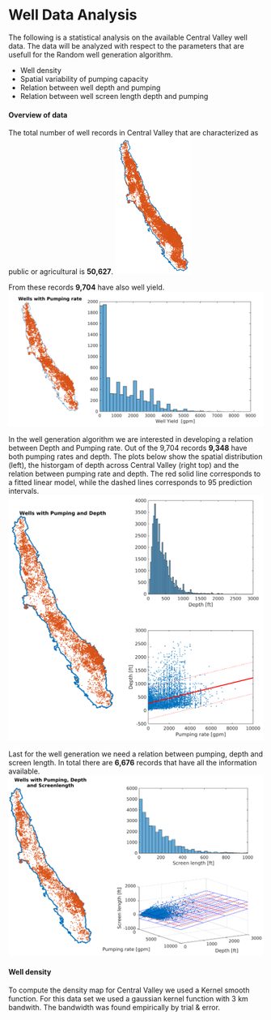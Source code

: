 Well Data Analysis
===============

The following is a statistical analysis on the available Central Valley well data. The data will be analyzed with respect to the parameters that are usefull for the Random well generation algorithm. 

- Well density
- Spatial variability of pumping capacity
- Relation between well depth and pumping
- Relation between well screen length depth and pumping

#### Overview of data


The total number of well records in Central Valley that are characterized as public or agricultural is **50,627**. 
<img src="CVallWells1.png" alt="Wells in Central Valley" width="150"/>

From these records **9,704** have also well yield. 
<img src="wells_with_pumping1.png" alt="Wells in Central Valley" width="700"/>

In the well generation algorithm we are interested in developing a relation between Depth and Pumping rate. Out of the 9,704 records **9,348** have both pumping rates and depth. The plots below show the spatial distribution (left), the historgam of depth across Central Valley (right top) and the relation between pumping rate and depth. The red solid line corresponds to a fitted linear model, while the dashed lines corresponds to 95 prediction intervals.
<img src="Wells_with_D_Q1.png" alt="Wells in Central Valley" width="700"/>

Last for the well generation we need a relation between pumping, depth and screen length. In total there are **6,676** records that have all the information available. 
<img src="Wells_with_D_Q_SL1.png" alt="Wells in Central Valley" width="800"/>

#### Well density
To compute the density map for Central Valley we used a Kernel smooth function. For this data set we used a gaussian kernel function with 3 km bandwith. The bandwidth was found empirically by trial & error. 


 